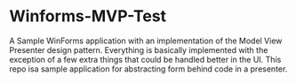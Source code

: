 # Winforms-MVP-Test
A Sample WinForms application with an implementation of the Model View Presenter design pattern.  Everything is basically implemented with the exception of a few extra things that could be handled better in the UI. This repo isa sample application for abstracting form behind code in a presenter. 
